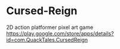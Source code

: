 # Cursed-Reign
2D action platformer pixel art game
https://play.google.com/store/apps/details?id=com.QuackTales.CursedReign 
